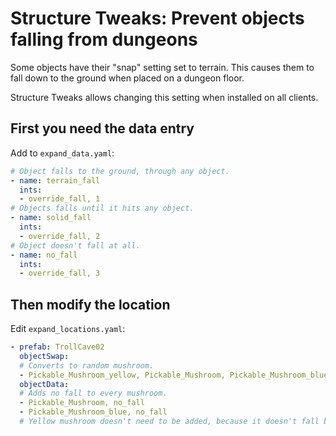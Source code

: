 # Structure Tweaks: Prevent objects falling from dungeons

Some objects have their "snap" setting set to terrain. This causes them to fall down to the ground when placed on a dungeon floor.

Structure Tweaks allows changing this setting when installed on all clients.

## First you need the data entry

Add to `expand_data.yaml`:

```yaml
# Object falls to the ground, through any object.
- name: terrain_fall
  ints:
  - override_fall, 1
# Objects falls until it hits any object.
- name: solid_fall
  ints:
  - override_fall, 2
# Object doesn't fall at all.
- name: no_fall
  ints:
  - override_fall, 3
```

## Then modify the location

Edit `expand_locations.yaml`:

```yaml
- prefab: TrollCave02
  objectSwap:
  # Converts to random mushroom.
  - Pickable_Mushroom_yellow, Pickable_Mushroom, Pickable_Mushroom_blue, Pickable_Mushroom_yellow
  objectData:
  # Adds no fall to every mushroom.
  - Pickable_Mushroom, no_fall
  - Pickable_Mushroom_blue, no_fall
  # Yellow mushroom doesn't need to be added, because it doesn't fall by default.
```
